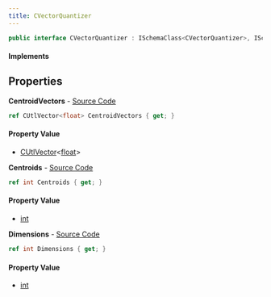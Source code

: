 ```yaml
---
title: CVectorQuantizer
---
```


```csharp
public interface CVectorQuantizer : ISchemaClass<CVectorQuantizer>, ISchemaField, ISchemaClass, INativeHandle
```

#### Implements

## Properties

**CentroidVectors** - [Source Code](https://github.com/swiftly-solution/swiftlys2/blob/master/managed/src/SwiftlyS2.Generated/Schemas/Interfaces/CVectorQuantizer.cs#L16)

```csharp
ref CUtlVector<float> CentroidVectors { get; }
```

#### Property Value

- [CUtlVector](/docs/api/shared/natives/cutlvector-1)<[float](https://learn.microsoft.com/dotnet/api/system.single)>

**Centroids** - [Source Code](https://github.com/swiftly-solution/swiftlys2/blob/master/managed/src/SwiftlyS2.Generated/Schemas/Interfaces/CVectorQuantizer.cs#L18)

```csharp
ref int Centroids { get; }
```

#### Property Value

- [int](https://learn.microsoft.com/dotnet/api/system.int32)

**Dimensions** - [Source Code](https://github.com/swiftly-solution/swiftlys2/blob/master/managed/src/SwiftlyS2.Generated/Schemas/Interfaces/CVectorQuantizer.cs#L20)

```csharp
ref int Dimensions { get; }
```

#### Property Value

- [int](https://learn.microsoft.com/dotnet/api/system.int32)

